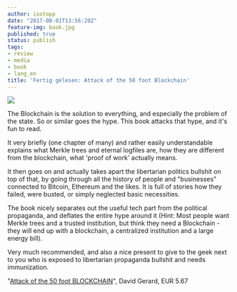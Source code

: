 ```yaml
---
author: isotopp
date: "2017-08-01T13:56:20Z"
feature-img: book.jpg
published: true
status: publish
tags:
- review
- media
- book
- lang_en
title: 'Fertig gelesen: Attack of the 50 foot Blockchain'
---
```

[![](https://blog.koehntopp.info/uploads/2017/08/51aIGVbfJcL.jpg)](https://www.amazon.de/Attack-50-Foot-Blockchain-Contracts-ebook/dp/B073CPP581)

The Blockchain is the solution to everything, and especially the
problem of the state. So or similar goes the hype. This book
attacks that hype, and it's fun to read.

It very briefly (one chapter of many) and rather easily
understandable explains what Merkle trees and eternal logfiles
are, how they are different from the blockchain, what 'proof of
work' actually means.

It then goes on and actually takes apart the libertarian
politics bullshit on top of that, by going through all the
history of people and "businesses" connected to Bitcoin,
Ethereum and the likes. It is full of stories how they failed,
were busted, or simply neglected basic necessities.

The book nicely separates out the useful tech part from the
political propaganda, and deflates the entire hype around it
(Hint: Most people want Merkle trees and a trusted institution,
but think they need a Blockchain - they will end up with a
blockchain, a centralized institution and a large energy bill).

Very much recommended, and also a nice present to give to the
geek next to you who is exposed to libertarian propaganda
bullshit and needs immunization.

"[Attack of the 50 foot BLOCKCHAIN](https://www.amazon.de/Attack-50-Foot-Blockchain-Contracts-ebook/dp/B073CPP581)",
David Gerard, EUR 5.67
